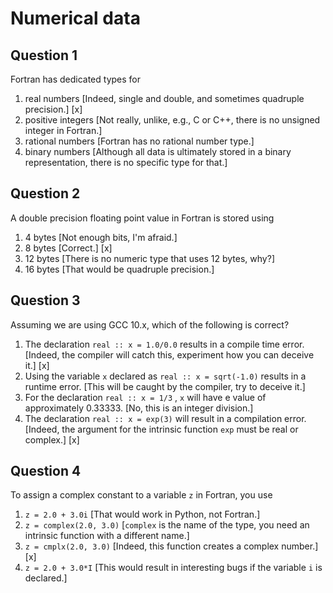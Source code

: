# Numerical data

## Question 1

Fortran has dedicated types for
1. real numbers [Indeed, single and double, and sometimes quadruple precision.] [x]
1. positive integers [Not really, unlike, e.g., C or C++, there is no unsigned integer in Fortran.]
1. rational numbers [Fortran has no rational number type.]
1. binary numbers [Although all data is ultimately stored in a binary representation, there is no specific type for that.]


## Question 2

A double precision floating point value in Fortran is stored using
1. 4 bytes [Not enough bits, I'm afraid.]
1. 8 bytes [Correct.] [x]
1. 12 bytes [There is no numeric type that uses 12 bytes, why?]
1. 16 bytes [That would be quadruple precision.]


## Question 3

Assuming we are using GCC 10.x, which of the following is correct?
1. The declaration `real :: x = 1.0/0.0` results in a compile time error. [Indeed, the compiler will catch this, experiment how you can deceive it.] [x]
1. Using  the variable `x` declared as `real :: x = sqrt(-1.0)` results in a runtime error. [This will be caught by the compiler, try to deceive it.]
1. For the declaration `real :: x = 1/3` , `x` will have e value of approximately 0.33333. [No, this is an integer division.]
1. The declaration `real :: x = exp(3)` will result in a compilation error. [Indeed, the argument for the intrinsic function `exp` must be real or complex.] [x]


## Question 4

To assign a complex constant to a variable `z` in Fortran, you use
1. `z = 2.0 + 3.0i` [That would work in Python, not Fortran.]
1. `z = complex(2.0, 3.0)` [`complex` is the name of the type, you need an intrinsic function with a different name.]
1. `z = cmplx(2.0, 3.0)` [Indeed, this function creates a complex number.] [x]
1. `z = 2.0 + 3.0*I` [This would result in interesting bugs if the variable `i` is declared.]
